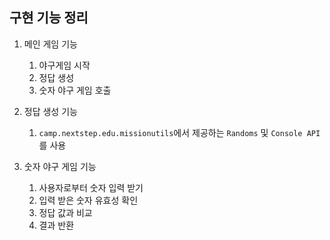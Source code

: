 ## 구현 기능 정리

1. 메인 게임 기능
   1. 야구게임 시작
   2. 정답 생성
   3. 숫자 야구 게임 호출

2. 정답 생성 기능
   1. `camp.nextstep.edu.missionutils`에서 제공하는 `Randoms` 및 `Console API`를 사용

3. 숫자 야구 게임 기능
   1. 사용자로부터 숫자 입력 받기
   2. 입력 받은 숫자 유효성 확인
   3. 정답 값과 비교
   4. 결과 반환